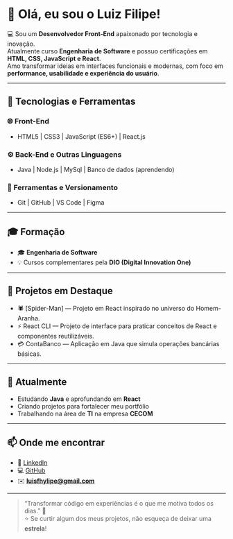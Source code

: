 # 👋 Olá, eu sou o Luiz Filipe!

💻 Sou um **Desenvolvedor Front-End** apaixonado por tecnologia e inovação.  
Atualmente curso **Engenharia de Software** e possuo certificações em **HTML, CSS, JavaScript e React**.  
Amo transformar ideias em interfaces funcionais e modernas, com foco em **performance, usabilidade e experiência do usuário**.

---

## 🚀 Tecnologias e Ferramentas

### 🌐 Front-End
- HTML5 | CSS3 | JavaScript (ES6+) | React.js  

### ⚙️ Back-End e Outras Linguagens
- Java | Node.js | MySql | Banco de dados (aprendendo)

### 🧰 Ferramentas e Versionamento
- Git | GitHub | VS Code | Figma

---

## 🎓 Formação
- 🎓 **Engenharia de Software**  
- 💡 Cursos complementares pela **DIO (Digital Innovation One)**

---

## 💼 Projetos em Destaque
- 🕷️ [Spider-Man] — Projeto em React inspirado no universo do Homem-Aranha.  
- ⚡ React CLI — Projeto de interface para praticar conceitos de React e componentes reutilizáveis.  
- 💳 ContaBanco — Aplicação em Java que simula operações bancárias básicas.

---

## 🌱 Atualmente
- Estudando **Java** e aprofundando em **React**  
- Criando projetos para fortalecer meu portfólio  
- Trabalhando na área de **TI** na empresa **CECOM**

---

## 📫 Onde me encontrar
- 💼 [LinkedIn](https://www.linkedin.com/in/luiz-filipe-ferreira-gon%C3%A7alves-083b85334)  
- 💻 [GitHub](https://github.com/Filipe062)  
- ✉️ **luisfhylipe@gmail.com**

---

> “Transformar código em experiências é o que me motiva todos os dias.” 🚀  
⭐ Se curtir algum dos meus projetos, não esqueça de deixar uma **estrela**!


